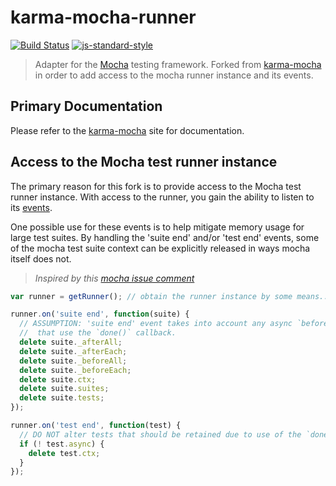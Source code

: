 # karma-mocha-runner

[![Build Status](https://img.shields.io/travis/cognivator/karma-mocha-runner/master.svg?style=flat-square)](https://travis-ci.org/cognivator/karma-mocha-runner) [![js-standard-style](https://img.shields.io/badge/code%20style-standard-brightgreen.svg?style=flat-square)](https://github.com/cognivator/karma-mocha-runner) 

<!-- [![npm version](https://img.shields.io/npm/v/karma-mocha.svg?style=flat-square)](https://www.npmjs.com/package/karma-mocha)-->
<!--[![npm downloads](https://img.shields.io/npm/dm/karma-mocha.svg?style=flat-square)](https://www.npmjs.com/package/karma-mocha)-->


<!--[![Dependency Status](https://img.shields.io/david/karma-runner/karma-mocha.svg?style=flat-square)](https://david-dm.org/karma-runner/karma-mocha) [![devDependency Status](https://img.shields.io/david/dev/karma-runner/karma-mocha.svg?style=flat-square)](https://david-dm.org/karma-runner/karma-mocha#info=devDependencies)-->

> Adapter for the [Mocha](http://mochajs.org/) testing framework.
> Forked from  [karma-mocha](https://github.com/karma-runner/karma-mocha) in order to add access to the mocha runner instance and its events.

## Primary Documentation

Please refer to the [karma-mocha](https://github.com/karma-runner/karma-mocha) site for documentation.

## Access to the Mocha test runner instance

The primary reason for this fork is to provide access to the Mocha test runner instance. With access to the runner, you gain the ability to listen to its [events](https://github.com/mochajs/mocha/blob/8cae7a34f0b6eafeb16567beb8852b827cc5956b/lib/runner.js#L47-L57).

One possible use for these events is to help mitigate memory usage for large test suites. By handling the 'suite end' and/or 'test end' events, some of the mocha test suite context can be explicitly released in ways mocha itself does not.

> _Inspired by this [mocha issue comment](https://github.com/mochajs/mocha/issues/1991#issuecomment-168248887)_

```js
var runner = getRunner(); // obtain the runner instance by some means... (TBD @@@)

runner.on('suite end', function(suite) {
  // ASSUMPTION: 'suite end' event takes into account any async `before...` and `after...` hooks, i.e. those
  //  that use the `done()` callback.
  delete suite._afterAll;
  delete suite._afterEach;
  delete suite._beforeAll;
  delete suite._beforeEach;
  delete suite.ctx;
  delete suite.suites;
  delete suite.tests;
});

runner.on('test end', function(test) {
  // DO NOT alter tests that should be retained due to use of the `done()` callback.
  if (! test.async) {
    delete test.ctx;
  }
});
```



